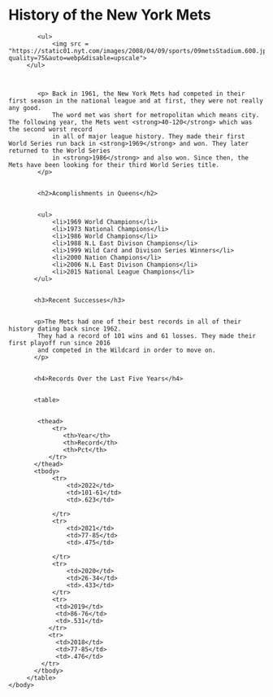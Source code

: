 <!DOCTYPE html>

<html lang="en">
    <head>
        <link href="https://cdn.jsdelivr.net/npm/bootstrap@5.0.2/dist/css/bootstrap.min.css" rel="stylesheet" integrity="sha384-EVSTQN3/azprG1Anm3QDgpJLIm9Nao0Yz1ztcQTwFspd3yD65VohhpuuCOmLASjC" crossorigin="anonymous">
        <script src="https://cdn.jsdelivr.net/npm/bootstrap@5.0.2/dist/js/bootstrap.bundle.min.js" integrity="sha384-MrcW6ZMFYlzcLA8Nl+NtUVF0sA7MsXsP1UyJoMp4YLEuNSfAP+JcXn/tWtIaxVXM" crossorigin="anonymous"></script>
        <link href="styles.css" rel="stylesheet">
        <title>History of the New York Mets</title>
    </head>
    <body>
            <h1>History of the New York Mets</h1>


            <ul>
                <img src = "https://static01.nyt.com/images/2008/04/09/sports/09metsStadium.600.jpg?quality=75&auto=webp&disable=upscale">
         </ul>



            <p> Back in 1961, the New York Mets had competed in their first season in the national league and at first, they were not really any good.
                The word met was short for metropolitan which means city. The following year, the Mets went <strong>40-120</strong> which was the second worst record
                in all of major league history. They made their first World Series run back in <strong>1969</strong> and won. They later returned to the World Series
                in <strong>1986</strong> and also won. Since then, the Mets have been looking for their third World Series title.
            </p>


            <h2>Acomplishments in Queens</h2>


            <ul>
                <li>1969 World Champions</li>
                <li>1973 National Champions</li>
                <li>1986 World Champions</li>
                <li>1988 N.L East Divison Champions</li>
                <li>1999 Wild Card and Divison Series Winners</li>
                <li>2000 Nation Champions</li>
                <li>2006 N.L East Divison Champions</li>
                <li>2015 National League Champions</li>
           </ul>


           <h3>Recent Successes</h3>


           <p>The Mets had one of their best records in all of their history dating back since 1962.
            They had a record of 101 wins and 61 losses. They made their first playoff run since 2016
            and competed in the Wildcard in order to move on.
           </p>


           <h4>Records Over the Last Five Years</h4>


           <table>


            <thead>
                <tr>
                   <th>Year</th>
                   <th>Record</th>
                   <th>Pct</th>
               </tr>
           </thead>
           <tbody>
                <tr>
                    <td>2022</td>
                    <td>101-61</td>
                    <td>.623</td>

                </tr>
                <tr>
                    <td>2021</td>
                    <td>77-85</td>
                    <td>.475</td>

                </tr>
                <tr>
                    <td>2020</td>
                    <td>26-34</td>
                    <td>.433</td>
                </tr>
                <tr>
                 <td>2019</td>
                 <td>86-76</td>
                 <td>.531</td>
               </tr>
               <tr>
                 <td>2018</td>
                 <td>77-85</td>
                 <td>.476</td>
             </tr>
           </tbody>
         </table>
    </body>
</html>
